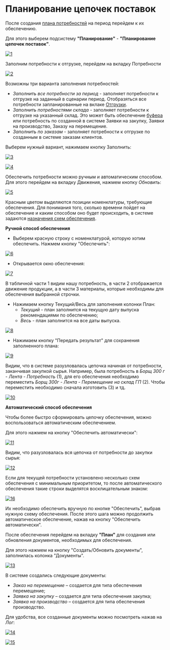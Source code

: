 # Планирование цепочек поставок

После создания [плана потребностей](../SCP/NeedsPlanning.md) на период перейдем к их обеспечению.

Для этого выберем подсистему **"Планирование"** - **"Планирование цепочек поставок"**.

[![1][1]][1]

Заполним потребности к отгрузке, перейдем на вкладку Потребности

[![2][2]][2]

Возможны три варианта заполнения потребностей:

- *Заполнить все потребности за период* - заполняет потребности к отгрузке на заданный в сценарии период. Отобразяться все потребности запланированные на вклаке [Отгрузки](../SCP/NeedsPlanning.md).
- *Заполнить потребностями склада* - заполняет потребности к отгрузке на указанный склад. Это может быть обеспечение [буфера](../Settings/SupplyChains/BufferSize.md) или потребность по созданной в системе Заявки на закупку, Заявки на производство, Заказу на перемещение.
- *Заполнить по заказам* - заполняет потребности к отгрузке по созданным в системе заказам клиентов.

Выберем нужный вариант, нажимаем кнопку Заполнить:

[![3][3]][3]

[![4][4]][4]

Обеспечить потребности можно ручным и автоматическим способом. Для этого перейдем на вкладку Движения, нажмем кнопку *Обновить*:

[![5][5]][5]

Красным цветом выделяются позиции номенклатуры, требующие обеспечения. Для понимания того, сколько времени пойдет на обеспечение и каким способом оно будет происходить, в системе задаются [назначения схем обеспечения](../Settings/SupplyChains/AssignmentSupportSchemes.md).

**Ручной способ обеспечения**

- Выберем красную строку с номенклатурой, которую хотим обеспечить. Нажмем кнопку "Обеспечить":

[![6][6]][6]

- Открывается окно обеспечения:

[![7][7]][7]

В табличной части 1 видим нашу потребность, в части 2 отображается движение продукции, а в части 3 материалы, которые необходимы для обеспечения выбранной строчки.

- Нажимаем кнопку Текущий/Весь для заполнения колонки План:
    - *Текущий* - план заполнится на текущую дату выпуска рекомендациями по обеспечению;
    - *Весь* - план заполнится на все даты выпуска.

[![8][8]][8]

- Нажимаем кнопку "Передать результат" для сохранения заполненного плана:

[![9][9]][9]

Видим, что в системе разузловалась цепочка начиная от потребности, заканчивая закупкой сырья.
Например, была потребность в *Борщ 300 г - Лента - Потребность* (1), для его обеспечения необходимо переместить *Борщ 300г - Лента - Перемещение на склад ГП* (2). Чтобы переместить необходимо сначала изготовить (3) и тд.

[![10][10]][10]

**Автоматический способ обеспечения**

Чтобы более быстро сформировать цепочку обеспечения, можно воспользоваться автоматическим обеспечением.

Для этого нажмем на кнопку "Обеспечить автоматически":

[![11][11]][11]

Видим, что разузловалась вся цепочка от потребности до закупки сырья:

[![12][12]][12]

Если для текущей потребности установлено несколько схем обеспечения с минимальным приоритетом, то после автоматического обеспечения такие строки выделятся восклицательным знаком:

[![16][16]][16]

Их необходимо обеспечить вручную по кнопке "Обеспечить", выбрав нужную схему обеспечения. После этого шага можно продолжить автоматическое обеспечение, нажав на кнопку "Обеспечить автоматически".

После обеспечения перейдем на вкладку **"План"** для создания или обновления документов, необходимых для обеспечения.

Для этого нажмем на кнопку "Создать/Обновить документы", заполнилась колонка "Документы".

[![13][13]][13]

В системе создались следующие документы:

- *Заказ на перемещение* – создается для типа обеспечения перемещение;
- *Заявка на закупку* – создается для типа обеспечения закупка;
- *Заявка на производство* – создается для типа обеспечения производство.

Для удобства, все созданные документы можно посмотреть нажав на *Лог*:

[![14][14]][14]

[![15][15]][15]

[1]: SupplyChainPlanning.assets/1.png
[2]: SupplyChainPlanning.assets/2.png
[3]: SupplyChainPlanning.assets/3.png
[4]: SupplyChainPlanning.assets/4.png
[5]: SupplyChainPlanning.assets/5.png
[6]: SupplyChainPlanning.assets/6.png
[7]: SupplyChainPlanning.assets/7.png
[8]: SupplyChainPlanning.assets/8.png
[9]: SupplyChainPlanning.assets/9.png
[10]: SupplyChainPlanning.assets/10.png
[11]: SupplyChainPlanning.assets/11.png
[12]: SupplyChainPlanning.assets/12.png
[13]: SupplyChainPlanning.assets/13.png
[14]: SupplyChainPlanning.assets/14.png
[15]: SupplyChainPlanning.assets/15.png
[16]: SupplyChainPlanning.assets/16.png
